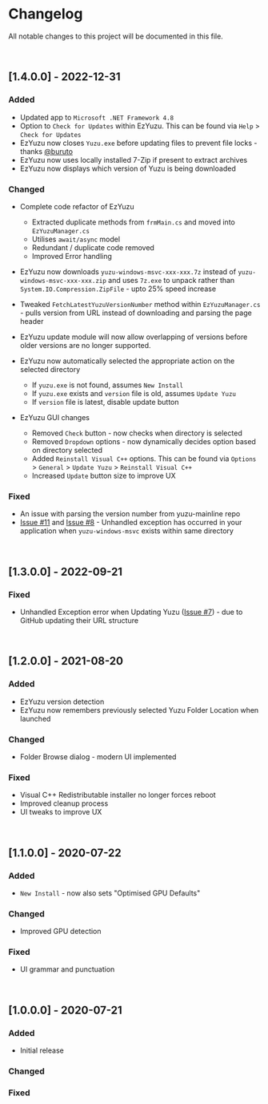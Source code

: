 # Changelog

All notable changes to this project will be documented in this file.

<br>

## [1.4.0.0] - 2022-12-31

### Added

- Updated app to `Microsoft .NET Framework 4.8`
- Option to `Check for Updates` within EzYuzu. This can be found via `Help` > `Check for Updates`
- EzYuzu now closes `Yuzu.exe` before updating files to prevent file locks - thanks [@buruto](https://github.com/amakvana/EzYuzu/issues/11#issuecomment-1368053397)
- EzYuzu now uses locally installed 7-Zip if present to extract archives
- EzYuzu now displays which version of Yuzu is being downloaded

### Changed

- Complete code refactor of EzYuzu

  - Extracted duplicate methods from `frmMain.cs` and moved into `EzYuzuManager.cs`
  - Utilises `await/async` model
  - Redundant / duplicate code removed
  - Improved Error handling

- EzYuzu now downloads `yuzu-windows-msvc-xxx-xxx.7z` instead of `yuzu-windows-msvc-xxx-xxx.zip` and uses `7z.exe` to unpack rather than `System.IO.Compression.ZipFile` - upto 25% speed increase

- Tweaked `FetchLatestYuzuVersionNumber` method within `EzYuzuManager.cs` - pulls version from URL instead of downloading and parsing the page header

- EzYuzu update module will now allow overlapping of versions before older versions are no longer supported.

- EzYuzu now automatically selected the appropriate action on the selected directory

  - If `yuzu.exe` is not found, assumes `New Install`
  - If `yuzu.exe` exists and `version` file is old, assumes `Update Yuzu`
  - If `version` file is latest, disable update button

- EzYuzu GUI changes

  - Removed `Check` button - now checks when directory is selected
  - Removed `Dropdown` options - now dynamically decides option based on directory selected
  - Added `Reinstall Visual C++` options. This can be found via `Options` > `General` > `Update Yuzu` > `Reinstall Visual C++`
  - Increased `Update` button size to improve UX

### Fixed

- An issue with parsing the version number from yuzu-mainline repo
- [Issue #11](https://github.com/amakvana/EzYuzu/issues/11) and [Issue #8](https://github.com/amakvana/EzYuzu/issues/8) - Unhandled exception has occurred in your application when `yuzu-windows-msvc` exists within same directory

<br>

## [1.3.0.0] - 2022-09-21

### Fixed

- Unhandled Exception error when Updating Yuzu ([Issue #7](https://github.com/amakvana/EzYuzu/issues/7)) - due to GitHub updating their URL structure

<br>

## [1.2.0.0] - 2021-08-20

### Added

- EzYuzu version detection
- EzYuzu now remembers previously selected Yuzu Folder Location when launched

### Changed

- Folder Browse dialog - modern UI implemented

### Fixed

- Visual C++ Redistributable installer no longer forces reboot
- Improved cleanup process
- UI tweaks to improve UX

<br>

## [1.1.0.0] - 2020-07-22

### Added

- `New Install` - now also sets "Optimised GPU Defaults"

### Changed

- Improved GPU detection

### Fixed

- UI grammar and punctuation

<br>

## [1.0.0.0] - 2020-07-21

### Added

- Initial release

### Changed

### Fixed
